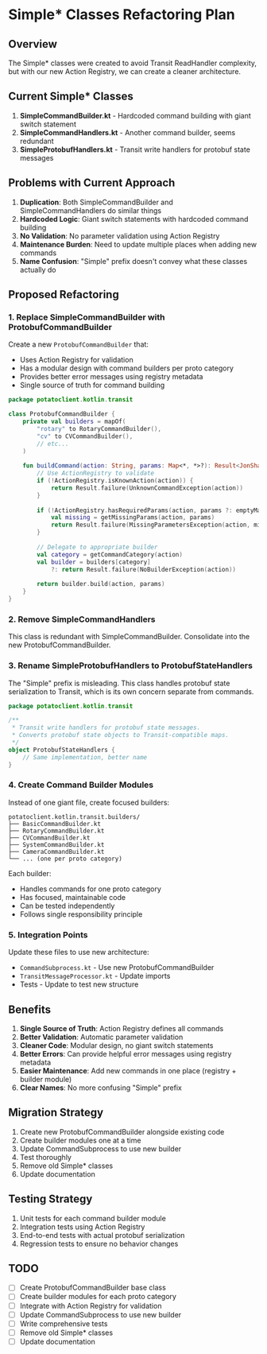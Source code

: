 # Simple* Classes Refactoring Plan

## Overview
The Simple* classes were created to avoid Transit ReadHandler complexity, but with our new Action Registry, we can create a cleaner architecture.

## Current Simple* Classes

1. **SimpleCommandBuilder.kt** - Hardcoded command building with giant switch statement
2. **SimpleCommandHandlers.kt** - Another command builder, seems redundant
3. **SimpleProtobufHandlers.kt** - Transit write handlers for protobuf state messages

## Problems with Current Approach

1. **Duplication**: Both SimpleCommandBuilder and SimpleCommandHandlers do similar things
2. **Hardcoded Logic**: Giant switch statements with hardcoded command building
3. **No Validation**: No parameter validation using Action Registry
4. **Maintenance Burden**: Need to update multiple places when adding new commands
5. **Name Confusion**: "Simple" prefix doesn't convey what these classes actually do

## Proposed Refactoring

### 1. Replace SimpleCommandBuilder with ProtobufCommandBuilder

Create a new `ProtobufCommandBuilder` that:
- Uses Action Registry for validation
- Has a modular design with command builders per proto category
- Provides better error messages using registry metadata
- Single source of truth for command building

```kotlin
package potatoclient.kotlin.transit

class ProtobufCommandBuilder {
    private val builders = mapOf(
        "rotary" to RotaryCommandBuilder(),
        "cv" to CVCommandBuilder(),
        // etc...
    )
    
    fun buildCommand(action: String, params: Map<*, *>?): Result<JonSharedCmd.Root> {
        // Use ActionRegistry to validate
        if (!ActionRegistry.isKnownAction(action)) {
            return Result.failure(UnknownCommandException(action))
        }
        
        if (!ActionRegistry.hasRequiredParams(action, params ?: emptyMap())) {
            val missing = getMissingParams(action, params)
            return Result.failure(MissingParametersException(action, missing))
        }
        
        // Delegate to appropriate builder
        val category = getCommandCategory(action)
        val builder = builders[category] 
            ?: return Result.failure(NoBuilderException(action))
            
        return builder.build(action, params)
    }
}
```

### 2. Remove SimpleCommandHandlers

This class is redundant with SimpleCommandBuilder. Consolidate into the new ProtobufCommandBuilder.

### 3. Rename SimpleProtobufHandlers to ProtobufStateHandlers

The "Simple" prefix is misleading. This class handles protobuf state serialization to Transit, which is its own concern separate from commands.

```kotlin
package potatoclient.kotlin.transit

/**
 * Transit write handlers for protobuf state messages.
 * Converts protobuf state objects to Transit-compatible maps.
 */
object ProtobufStateHandlers {
    // Same implementation, better name
}
```

### 4. Create Command Builder Modules

Instead of one giant file, create focused builders:

```
potatoclient.kotlin.transit.builders/
├── BasicCommandBuilder.kt
├── RotaryCommandBuilder.kt  
├── CVCommandBuilder.kt
├── SystemCommandBuilder.kt
├── CameraCommandBuilder.kt
└── ... (one per proto category)
```

Each builder:
- Handles commands for one proto category
- Has focused, maintainable code
- Can be tested independently
- Follows single responsibility principle

### 5. Integration Points

Update these files to use new architecture:
- `CommandSubprocess.kt` - Use new ProtobufCommandBuilder
- `TransitMessageProcessor.kt` - Update imports
- Tests - Update to test new structure

## Benefits

1. **Single Source of Truth**: Action Registry defines all commands
2. **Better Validation**: Automatic parameter validation
3. **Cleaner Code**: Modular design, no giant switch statements  
4. **Better Errors**: Can provide helpful error messages using registry metadata
5. **Easier Maintenance**: Add new commands in one place (registry + builder module)
6. **Clear Names**: No more confusing "Simple" prefix

## Migration Strategy

1. Create new ProtobufCommandBuilder alongside existing code
2. Create builder modules one at a time
3. Update CommandSubprocess to use new builder
4. Test thoroughly
5. Remove old Simple* classes
6. Update documentation

## Testing Strategy

1. Unit tests for each command builder module
2. Integration tests using Action Registry
3. End-to-end tests with actual protobuf serialization
4. Regression tests to ensure no behavior changes

## TODO

- [ ] Create ProtobufCommandBuilder base class
- [ ] Create builder modules for each proto category  
- [ ] Integrate with Action Registry for validation
- [ ] Update CommandSubprocess to use new builder
- [ ] Write comprehensive tests
- [ ] Remove old Simple* classes
- [ ] Update documentation